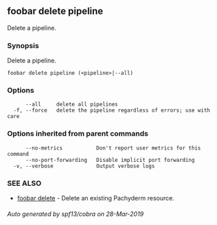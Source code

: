 ## foobar delete pipeline

Delete a pipeline.

### Synopsis


Delete a pipeline.

```
foobar delete pipeline (<pipeline>|--all)
```

### Options

```
      --all     delete all pipelines
  -f, --force   delete the pipeline regardless of errors; use with care
```

### Options inherited from parent commands

```
      --no-metrics           Don't report user metrics for this command
      --no-port-forwarding   Disable implicit port forwarding
  -v, --verbose              Output verbose logs
```

### SEE ALSO
* [foobar delete](foobar_delete.md)	 - Delete an existing Pachyderm resource.

###### Auto generated by spf13/cobra on 28-Mar-2019
